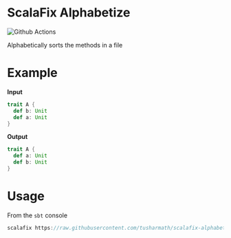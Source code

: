 # ScalaFix Alphabetize
![Github Actions](https://github.com/tusharmath/scalafix-alphabetize/actions/workflows/ci.yml/badge.svg)


Alphabetically sorts the methods in a file

# Example

**Input**

```scala
trait A {
  def b: Unit
  def a: Unit
}
```

**Output**

```scala
trait A {
  def a: Unit
  def b: Unit
}
```

# Usage

From the `sbt` console 
```scala
scalafix https://raw.githubusercontent.com/tusharmath/scalafix-alphabetize/master/rules/src/main/scala/fix/ScalafixAlphabetize.scala
```
